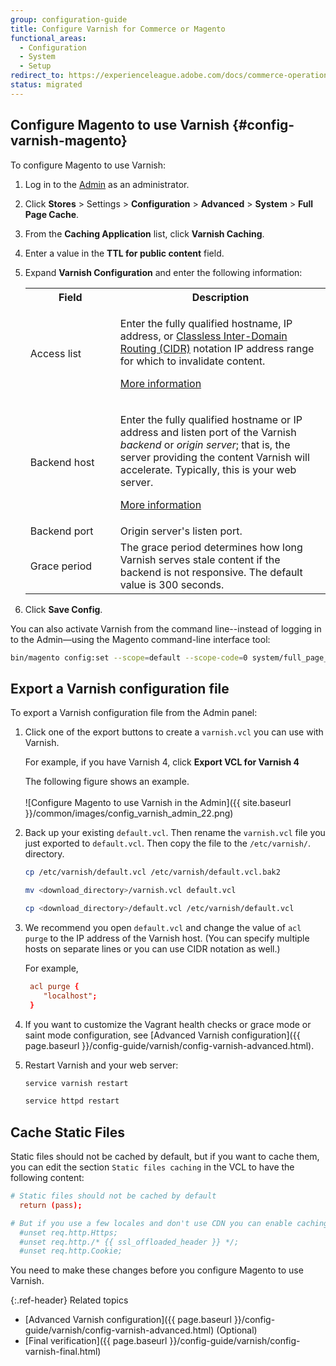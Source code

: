 ```yaml
---
group: configuration-guide
title: Configure Varnish for Commerce or Magento
functional_areas:
  - Configuration
  - System
  - Setup
redirect_to: https://experienceleague.adobe.com/docs/commerce-operations/configuration-guide/cache/configure-varnish-commerce.html
status: migrated
---
```

## Configure Magento to use Varnish {#config-varnish-magento}

To configure Magento to use Varnish:

1. Log in to the [Admin](https://glossary.magento.com/magento-admin) as an administrator.
1. Click **Stores** > Settings > **Configuration** > **Advanced** > **System** > **Full Page Cache**.
1. From the **Caching Application** list, click **Varnish Caching**.
1. Enter a value in the **TTL for public content** field.
1. Expand **Varnish Configuration** and enter the following information:

   <table>
   <col width="30%" />
     <col width="70%" />
   <tbody>
      <tr>
         <th>Field</th>
         <th>Description</th>
      </tr>
   <tr>
      <td>Access list</td>
      <td><p>Enter the fully qualified hostname, IP address, or <a href="https://www.digitalocean.com/community/tutorials/understanding-ip-addresses-subnets-and-cidr-notation-for-networking">Classless Inter-Domain Routing (CIDR)</a> notation IP address range for which to invalidate content.</p>
         <p><a href="https://www.varnish-cache.org/docs/3.0/tutorial/purging.html">More information</a></p></td>
   </tr>
   <tr>
      <td>Backend host</td>
      <td><p>Enter the fully qualified hostname or IP address and listen port of the Varnish <em>backend</em> or <em>origin server</em>; that is, the server providing the content Varnish will accelerate. Typically, this is your web server. </p>
      <p><a href="https://www.varnish-cache.org/docs/trunk/users-guide/vcl-backends.html">More information</a></p></td>
   </tr>
   <tr>
      <td>Backend port</td>
      <td>Origin server's listen port.</td>
   </tr>
   <tr>
      <td>Grace period</td>
      <td>The grace period determines how long Varnish serves stale content if the backend is not responsive. The default value is 300 seconds.</td>
      </tr>
      </tbody>
   </table>

1. Click **Save Config**.

You can also activate Varnish from the command line--instead of logging in to the Admin—using the Magento command-line interface tool:

```bash
bin/magento config:set --scope=default --scope-code=0 system/full_page_cache/caching_application 2
```

## Export a Varnish configuration file

To export a Varnish configuration file from the Admin panel:

1. Click one of the export buttons to create a <code>varnish.vcl</code> you can use with Varnish.

   For example, if you have Varnish 4, click **Export VCL for Varnish 4**

   The following figure shows an example.<br><br>
   ![Configure Magento to use Varnish in the Admin]({{ site.baseurl }}/common/images/config_varnish_admin_22.png)

1. Back up your existing <code>default.vcl</code>. Then rename the <code>varnish.vcl</code> file you just exported to <code>default.vcl</code>. Then copy the file to the <code>/etc/varnish/</code>. directory.

   ```bash
   cp /etc/varnish/default.vcl /etc/varnish/default.vcl.bak2
   ```

   ```bash
   mv <download_directory>/varnish.vcl default.vcl
   ```

   ```bash
   cp <download_directory>/default.vcl /etc/varnish/default.vcl
   ```

1. We recommend you open `default.vcl` and change the value of `acl purge` to the IP address of the Varnish host. (You can specify multiple hosts on separate lines or you can use CIDR notation as well.)

   For example,

   ```conf
    acl purge {
       "localhost";
    }
   ```

1. If you want to customize the Vagrant health checks or grace mode or saint mode configuration, see [Advanced Varnish configuration]({{ page.baseurl }}/config-guide/varnish/config-varnish-advanced.html).

1. Restart Varnish and your web server:

   ```bash
   service varnish restart
   ```

   ```bash
   service httpd restart
   ```

## Cache Static Files

Static files should not be cached by default, but if you want to cache them, you can edit the section `Static files caching` in the VCL to have the following content:

```conf
# Static files should not be cached by default
  return (pass);

# But if you use a few locales and don't use CDN you can enable caching static files by commenting previous line (#return (pass);) and uncommenting next 3 lines
  #unset req.http.Https;
  #unset req.http./* {{ ssl_offloaded_header }} */;
  #unset req.http.Cookie;
```

You need to make these changes before you configure Magento to use Varnish.

{:.ref-header}
Related topics

-  [Advanced Varnish configuration]({{ page.baseurl }}/config-guide/varnish/config-varnish-advanced.html) (Optional)
-  [Final verification]({{ page.baseurl }}/config-guide/varnish/config-varnish-final.html)
